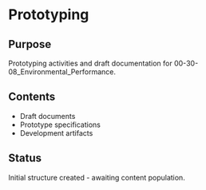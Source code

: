# Prototyping

## Purpose
Prototyping activities and draft documentation for 00-30-08_Environmental_Performance.

## Contents
- Draft documents
- Prototype specifications
- Development artifacts

## Status
Initial structure created - awaiting content population.
